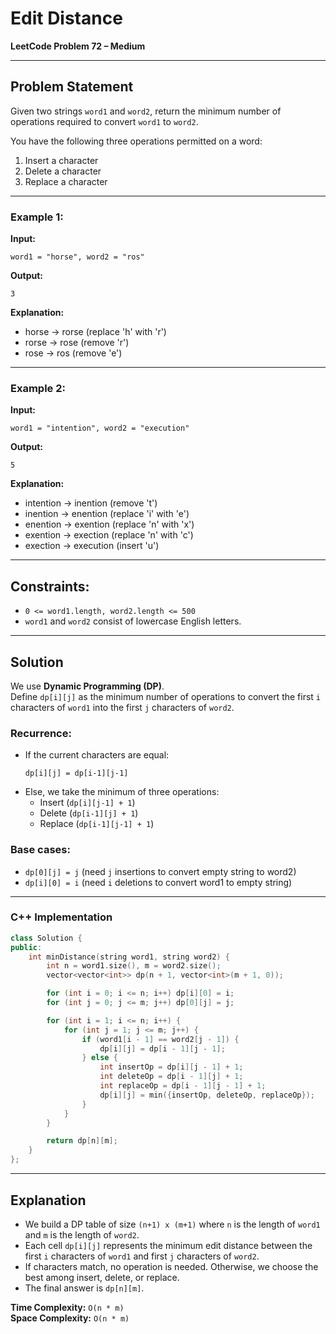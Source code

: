 # Edit Distance

**LeetCode Problem 72 – Medium**

---

## Problem Statement

Given two strings `word1` and `word2`, return the minimum number of operations required to convert `word1` to `word2`.

You have the following three operations permitted on a word:
1. Insert a character  
2. Delete a character  
3. Replace a character  

---

### Example 1:
**Input:**  
```
word1 = "horse", word2 = "ros"
```

**Output:**  
```
3
```

**Explanation:**  
- horse -> rorse (replace 'h' with 'r')  
- rorse -> rose (remove 'r')  
- rose -> ros (remove 'e')  

---

### Example 2:
**Input:**  
```
word1 = "intention", word2 = "execution"
```

**Output:**  
```
5
```

**Explanation:**  
- intention -> inention (remove 't')  
- inention -> enention (replace 'i' with 'e')  
- enention -> exention (replace 'n' with 'x')  
- exention -> exection (replace 'n' with 'c')  
- exection -> execution (insert 'u')  

---

## Constraints:
- `0 <= word1.length, word2.length <= 500`  
- `word1` and `word2` consist of lowercase English letters.  

---

## Solution

We use **Dynamic Programming (DP)**.  
Define `dp[i][j]` as the minimum number of operations to convert the first `i` characters of `word1` into the first `j` characters of `word2`.

### Recurrence:
- If the current characters are equal:  
  ```
  dp[i][j] = dp[i-1][j-1]
  ```
- Else, we take the minimum of three operations:
  - Insert (`dp[i][j-1] + 1`)
  - Delete (`dp[i-1][j] + 1`)
  - Replace (`dp[i-1][j-1] + 1`)

### Base cases:
- `dp[0][j] = j` (need `j` insertions to convert empty string to word2)  
- `dp[i][0] = i` (need `i` deletions to convert word1 to empty string)  

---

### C++ Implementation

```cpp
class Solution {
public:
    int minDistance(string word1, string word2) {
        int n = word1.size(), m = word2.size();
        vector<vector<int>> dp(n + 1, vector<int>(m + 1, 0));

        for (int i = 0; i <= n; i++) dp[i][0] = i;
        for (int j = 0; j <= m; j++) dp[0][j] = j;

        for (int i = 1; i <= n; i++) {
            for (int j = 1; j <= m; j++) {
                if (word1[i - 1] == word2[j - 1]) {
                    dp[i][j] = dp[i - 1][j - 1];
                } else {
                    int insertOp = dp[i][j - 1] + 1;
                    int deleteOp = dp[i - 1][j] + 1;
                    int replaceOp = dp[i - 1][j - 1] + 1;
                    dp[i][j] = min({insertOp, deleteOp, replaceOp});
                }
            }
        }

        return dp[n][m];
    }
};
```

---

## Explanation

- We build a DP table of size `(n+1) x (m+1)` where `n` is the length of `word1` and `m` is the length of `word2`.  
- Each cell `dp[i][j]` represents the minimum edit distance between the first `i` characters of `word1` and first `j` characters of `word2`.  
- If characters match, no operation is needed. Otherwise, we choose the best among insert, delete, or replace.  
- The final answer is `dp[n][m]`.  

**Time Complexity:** `O(n * m)`  
**Space Complexity:** `O(n * m)`  
